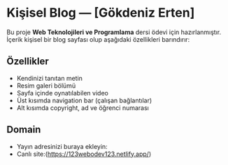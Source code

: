 # Kişisel Blog — [Gökdeniz Erten]


Bu proje **Web Teknolojileri ve Programlama** dersi ödevi için hazırlanmıştır. İçerik kişisel bir blog sayfası olup aşağıdaki özellikleri barındırır:


## Özellikler
- Kendinizi tanıtan metin
- Resim galeri bölümü
- Sayfa içinde oynatılabilen video
- Üst kısımda navigation bar (çalışan bağlantılar)
- Alt kısımda copyright, ad ve öğrenci numarası





## Domain
- Yayın adresinizi buraya ekleyin:
- Canlı site:(https://123webodev123.netlify.app/)


